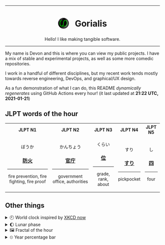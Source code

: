 ***

<h1 align="center">
<sub>
    <img src="readme/resources/avatar.png" height="36">
</sub>
&nbsp;
Gorialis
</h1>
<p align="center">
Hello! I like making tangible software.
</p>

***

My name is Devon and this is where you can view my public projects. I have a mix of stable and experimental projects, as well as some more comedic repositories.

I work in a handful of different disciplines, but my recent work tends mostly towards reverse engineering, DevOps, and graphical/UX design.

As a fun demonstration of what I can do, this README *dynamically regenerates* using GitHub Actions every hour! (it last updated at **21:22 UTC, 2021-01-21**)

<h2>JLPT words of the hour</h2>
<table>
    <tr>
        <th>JLPT N1</th>
        <th>JLPT N2</th>
        <th>JLPT N3</th>
        <th>JLPT N4</th>
        <th>JLPT N5</th>
    </tr>
    <tr>
        <td>
            <p align="center">ぼうか</p>
            <h3 align="center"><b><a href="https://jisho.org/search/%E9%98%B2%E7%81%AB">防火</a></b></h3>
            <hr>
            <p align="center">fire prevention,<wbr> fire fighting,<wbr> fire proof</p>
        </td>
        <td>
            <p align="center">かんちょう</p>
            <h3 align="center"><b><a href="https://jisho.org/search/%E5%AE%98%E5%BA%81">官庁</a></b></h3>
            <hr>
            <p align="center">government office,<wbr> authorities</p>
        </td>
        <td>
            <p align="center">くらい</p>
            <h3 align="center"><b><a href="https://jisho.org/search/%E4%BD%8D">位</a></b></h3>
            <hr>
            <p align="center">grade,<wbr> rank,<wbr> about</p>
        </td>
        <td>
            <p align="center">すり</p>
            <h3 align="center"><b><a href="https://jisho.org/search/%E3%81%99%E3%82%8A">すり</a></b></h3>
            <hr>
            <p align="center">pickpocket</p>
        </td>
        <td>
            <p align="center">し</p>
            <h3 align="center"><b><a href="https://jisho.org/search/%E5%9B%9B">四</a></b></h3>
            <hr>
            <p align="center">four</p>
        </td>
    </tr>
</table>

<h2>Other things</h2>
<details>
<summary>🕘  World clock inspired by <a href="https://xkcd.com/now">XKCD now</a></summary>

> <img src="generated/now.png" width="512">

</details>
<details>
<summary>🌔 Lunar phase</summary>

The moon is approximately 31.44% through its phase (Waxing Gibbous).

</details>
<details>
<summary>&#x1f5bc; Fractal of the hour</summary>

> <img src="generated/fractal.png" width="512">

</details>
<details>
<summary>&#x23f2; Year percentage bar</summary>
<pre><code>2021 [█▁▁▁▁▁▁▁▁▁▁▁▁▁▁▁▁▁▁▁] 5.72%</code></pre>
</details>

